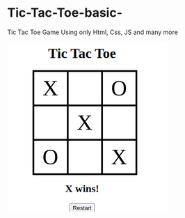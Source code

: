 # Tic-Tac-Toe-basic-
Tic Tac Toe Game Using only Html, Css, JS and many more

![App Screenshot](https://github.com/CommitToDev/Tic-Tac-Toe-basic-/blob/main/Screenshot%20from%202023-11-28%2011-47-31.png)
